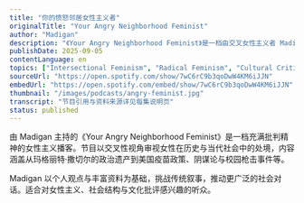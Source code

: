 ```yaml
---
title: "你的愤怒邻居女性主义者"
originalTitle: "Your Angry Neighborhood Feminist"
author: "Madigan"
description: "《Your Angry Neighborhood Feminist》是一档由交叉女性主义者 Madigan 主持的播客，聚焦女性与社会面临的关键议题。节目以犀利的视角探讨历史人物、时事新闻与文化现象，内容涵盖从英国女性主义发展到美国政治阴谋论、枪击事件等社会热点。Madigan 通过深入研究与个人观点，挑战主流叙事，推动女性主义对话。播客风格直率、批判性强，适合关注性别、权力与社会结构的听众。"
publishDate: 2025-09-05
contentLanguage: en
topics: ["Intersectional Feminism", "Radical Feminism", "Cultural Critique"]
sourceUrl: "https://open.spotify.com/show/7wC6rC9b3qoDwW4KM6iJJN"
embedUrl: "https://open.spotify.com/embed/show/7wC6rC9b3qoDwW4KM6iJJN"
thumbnail: "/images/podcasts/angry-feminist.jpg"
transcript: "节目引用与资料来源详见每集说明页"
status: published
---
```


由 Madigan 主持的《Your Angry Neighborhood Feminist》是一档充满批判精神的女性主义播客。节目以交叉性视角审视女性在历史与当代社会中的处境，内容涵盖从玛格丽特·撒切尔的政治遗产到美国疫苗政策、阴谋论与校园枪击事件等。

Madigan 以个人观点与丰富资料为基础，挑战传统叙事，推动更广泛的社会对话。适合对女性主义、社会结构与文化批评感兴趣的听众。